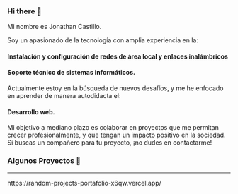 ### Hi there 👋

Mi nombre es Jonathan Castillo.

Soy un apasionado de la tecnología con amplia experiencia en la:

#### Instalación y configuración de redes de área local y enlaces inalámbricos
#### Soporte técnico de sistemas informáticos. 

Actualmente estoy en la búsqueda de nuevos desafíos, y me he enfocado en aprender de manera autodidacta el:

#### Desarrollo web.

Mi objetivo a mediano plazo es colaborar en proyectos que me permitan crecer profesionalmente, y que tengan un impacto positivo en la sociedad. Si buscas un compañero para tu proyecto, ¡no dudes en contactarme!

### Algunos Proyectos 👯
<hr>
https://random-projects-portafolio-x6qw.vercel.app/
<!--
**jonvzcas002/jonvzcas002** is a ✨ _special_ ✨ repository because its `README.md` (this file) appears on your GitHub profile.

Here are some ideas to get you started:

- 🔭 I’m currently working on ...
- 🌱 I’m currently learning ...
- 👯 I’m looking to collaborate on ...
- 🤔 I’m looking for help with ...
- 💬 Ask me about ...
- 📫 How to reach me: ...
- 😄 Pronouns: ...
- ⚡ Fun fact: ...
-->

